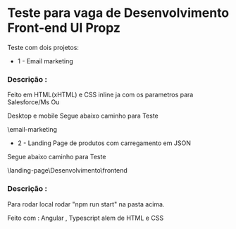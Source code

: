# Teste para vaga de Desenvolvimento Front-end UI Propz

Teste com dois projetos:
-  1 - Email marketing

### Descrição :
Feito em HTML(xHTML) e CSS inline ja com os parametros para Salesforce/Ms Ou

 Desktop e mobile 
 Segue abaixo caminho para Teste


 \email-marketing

- 2 - Landing Page de produtos com carregamento em JSON

 Segue abaixo caminho para Teste

 \landing-page\Desenvolvimento\frontend

### Descrição :
 Para rodar local rodar
 "npm run start" na pasta acima.

 Feito com : Angular , Typescript alem de HTML e CSS 